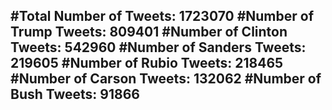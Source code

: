 #Total Number of Tweets: 1723070 
#Number of Trump Tweets: 809401
#Number of Clinton Tweets: 542960
#Number of Sanders Tweets: 219605
#Number of Rubio Tweets: 218465
#Number of Carson Tweets: 132062
#Number of Bush Tweets: 91866
---
